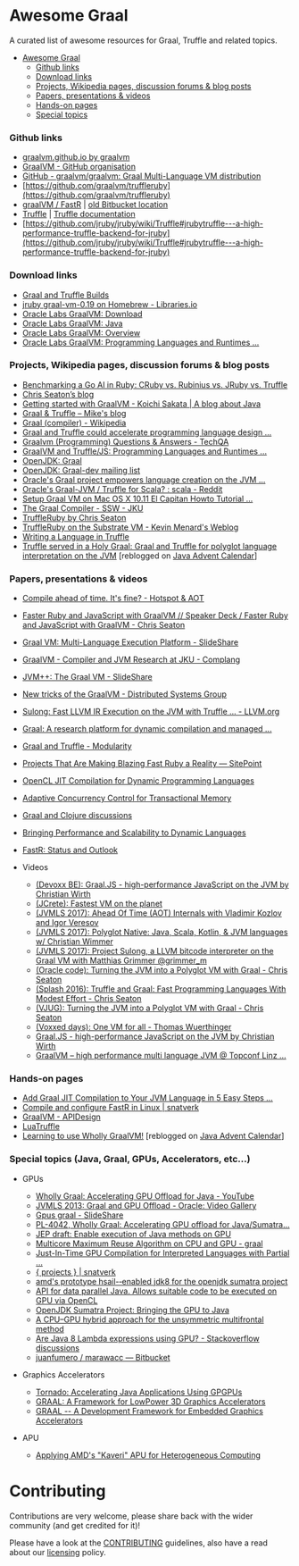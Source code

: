 # Awesome Graal

A curated list of awesome resources for Graal, Truffle and related topics.

- [Awesome Graal](#awesome-graal)
  - [Github links](#github-links)
  - [Download links](#download-links)
  - [Projects, Wikipedia pages, discussion forums & blog posts](#projects-wikipedia-pages-discussion-forums--blog-posts)
  - [Papers, presentations & videos](#papers-presentations--videos)
  - [Hands-on pages](#hands-on-pages)
  - [Special topics](#special-topics-java-graal-gpus-accelerators-etc)

### Github links
- [graalvm.github.io by graalvm](https://graalvm.github.io/)
- [GraalVM - GitHub organisation](https://github.com/graalvm)
- [GitHub - graalvm/graalvm: Graal Multi-Language VM distribution](https://github.com/graalvm/graalvm)
- [https://github.com/graalvm/truffleruby](https://github.com/graalvm/truffleruby)
- [graalVM / FastR](https://github.com/graalvm/fastr) | [old Bitbucket location](https://www.google.co.uk/url?sa=t&rct=j&q=&esrc=s&source=web&cd=58&cad=rja&uact=8&ved=0ahUKEwiGo8b7hN_UAhUHIMAKHVegBko4MhAWCE4wBw&url=https%3A%2F%2Fbitbucket.org%2Fallr%2Ffastr%2Fwiki%2FHome&usg=AFQjCNGjakALFNgGvJ3loCrnM4lyE2VoRA)
- [Truffle](https://github.com/graalvm/graal/blob/master/truffle/) | [Truffle documentation](http://graalvm.github.io/graal/truffle/javadoc/com/oracle/truffle/tutorial/package-summary.html)
- [https://github.com/jruby/jruby/wiki/Truffle#jrubytruffle---a-high-performance-truffle-backend-for-jruby](https://github.com/jruby/jruby/wiki/Truffle#jrubytruffle---a-high-performance-truffle-backend-for-jruby)

### Download links
- [Graal and Truffle Builds](http://lafo.ssw.uni-linz.ac.at/builds/)
- [jruby graal-vm-0.19 on Homebrew - Libraries.io](https://libraries.io/homebrew/jruby/graal-vm-0.19)
- [Oracle Labs GraalVM: Download](http://www.oracle.com/technetwork/oracle-labs/program-languages/downloads/index.html)
- [Oracle Labs GraalVM: Java](http://www.oracle.com/technetwork/oracle-labs/program-languages/java/index.html)
- [Oracle Labs GraalVM: Overview](http://www.oracle.com/technetwork/oracle-labs/program-languages/overview/index.html)
- [Oracle Labs GraalVM: Programming Languages and Runtimes ...](http://www.oracle.com/technetwork/oracle-labs/program-languages/overview/index.html)

### Projects, Wikipedia pages, discussion forums & blog posts
- [Benchmarking a Go AI in Ruby: CRuby vs. Rubinius vs. JRuby vs. Truffle](https://pragtob.wordpress.com/2017/01/24/benchmarking-a-go-ai-in-ruby-cruby-vs-rubinius-vs-jruby-vs-truffle-a-year-later/)
- [Chris Seaton’s blog](http://chrisseaton.com/)
- [Getting started with GraalVM - Koichi Sakata | A blog about Java](http://jyukutyo.hatenablog.jp/entry/2017/05/26/135438)
- [Graal & Truffle – Mike's blog](https://blog.plan99.net/graal-truffle-134d8f28fb69)
- [Graal (compiler) - Wikipedia](https://en.wikipedia.org/wiki/Graal_(compiler))
- [Graal and Truffle could accelerate programming language design ...](http://cesquivias.github.io/tags/truffle.html)
- [Graalvm (Programming) Questions & Answers - TechQA](http://techqa.info/programming/tag/graalvm)
- [GraalVM and Truffle/JS: Programming Languages and Runtimes ...](https://news.ycombinator.com/item?id=8380627)
- [OpenJDK: Graal](http://openjdk.java.net/projects/graal/)
- [OpenJDK: Graal-dev mailing list](http://mail.openjdk.java.net/mailman/listinfo/graal-dev)
- [Oracle's Graal project empowers language creation on the JVM ...](http://www.infoworld.com/article/2688340/application-development/oracles-graal-project-empowers-language-creation-on-the-jvm.html)
- [Oracle's Graal-JVM / Truffle for Scala? : scala - Reddit](https://www.reddit.com/r/scala/comments/3lshav/oracles_graaljvm_truffle_for_scala/)
- [Setup Graal VM on Mac OS X 10.11 El Capitan Howto Tutorial ...](http://www.mensch-und-maschine.de/2016/03/26/setup-graal-vm-on-mac-os-x-10-11-el-capitan-howto-tutorial-installation-prerequisites/)
- [The Graal Compiler - SSW - JKU](http://ssw.jku.at/Research/Projects/JVM/Graal.html)
- [TruffleRuby by Chris Seaton](http://chrisseaton.com/rubytruffle/)
- [TruffleRuby on the Substrate VM - Kevin Menard's Weblog](http://nirvdrum.com/2017/02/15/truffleruby-on-the-substrate-vm.html)
- [Writing a Language in Truffle ](http://cesquivias.github.io/tags/truffle.html)
- [Truffle served in a Holy Graal: Graal and Truffle for polyglot language interpretation on the JVM](https://neomatrix369.wordpress.com/2017/12/07/truffle-served-in-a-holy-graal-graal-and-truffle-for-polyglot-language-interpretation-on-the-jvm/) [reblogged on [Java Advent Calendar](https://www.javaadvent.com/2017/12/truffle-served-holy-graal-graal-truffle-polyglot-language-interpretation-jvm.html)]

### Papers, presentations & videos
- [Compile ahead of time. It's fine? - Hotspot & AOT](https://assets.contentful.com/oxjq45e8ilak/3VZgJf2jLWaQQGKaeSsecc/a015330e94f964d96df0b366321ec068/Dmitry_Chuyko_AOT.pdf)
- [Faster Ruby and JavaScript with GraalVM // Speaker Deck / Faster Ruby and JavaScript with GraalVM - Chris Seaton](https://speakerdeck.com/chrisseaton/faster-ruby-and-javascript-with-graalvm)
- [Graal VM: Multi-Language Execution Platform - SlideShare](https://www.slideshare.net/ThomasWuerthinger/jazoon2014-slides)
- [GraalVM - Compiler and JVM Research at JKU - Complang](https://www.complang.tuwien.ac.at/lehre/ubvo/jku.pdf)
- [JVM++: The Graal VM - SlideShare](https://www.slideshare.net/martintoshev/jvm-the-graal-vm)
- [New tricks of the GraalVM - Distributed Systems Group](http://ds.cs.ut.ee/courses/course-files/newTricksOfGraalVM.pdf)
- [Sulong: Fast LLVM IR Execution on the JVM with Truffle ... - LLVM.org](http://llvm.org/devmtg/2016-01/slides/Sulong.pdf)
- [Graal: A research platform for dynamic compilation and managed ...](http://cgo.org/cgo2015/event/graal-a-research-platform-for-dynamic-compilation-and-managed-languages/)
- [Graal and Truffle - Modularity](https://www.slideshare.net/ThomasWuerthinger/2014-0424-graal-modularity)
- [Projects That Are Making Blazing Fast Ruby a Reality — SitePoint](https://www.sitepoint.com/projects-that-are-making-blazing-fast-ruby-a-reality/)
- [OpenCL JIT Compilation for Dynamic Programming Languages](https://www.researchgate.net/publication/316923303_OpenCL_JIT_Compilation_for_Dynamic_Programming_Languages)
- [Adaptive Concurrency Control for Transactional Memory](http://www.dcs.gla.ac.uk/~jsinger/mmnet15/nisbet.pdf)
- [Graal and Clojure discussions](https://marc.info/?l=openjdk-graal-dev&m=139406384928500&w=2)
- [Bringing Performance and Scalability to Dynamic Languages](http://janvitek.org/events/PBD13/slides/MarioWolczko.pdf)
- [FastR: Status  and Outlook](http://www.huber.embl.de/dsc/slides/FastR_DSC.pdf)

- Videos
  - [(Devoxx BE): Graal.JS - high-performance JavaScript on the JVM by Christian Wirth](https://www.youtube.com/watch?v=OUo3BFMwQFo)
  - [(JCrete): Fastest VM on the planet](https://www.youtube.com/watch?v=yaWq20AFN9U)
  - [(JVMLS 2017): Ahead Of Time (AOT) Internals with Vladimir Kozlov and Igor Veresov](https://www.youtube.com/watch?v=yyDD_KRdQQU&list=PLX8CzqL3ArzXJ2EGftrmz4SzS6NRr6p2n&index=13)
  - [(JVMLS 2017): Polyglot Native: Java, Scala, Kotlin, & JVM languages w/ Christian Wimmer](https://www.youtube.com/watch?v=5BMHIeMXTqA&list=PLX8CzqL3ArzXJ2EGftrmz4SzS6NRr6p2n&index=5)
  - [(JVMLS 2017): Project Sulong, a LLVM bitcode interpreter on the Graal VM with Matthias Grimmer @grimmer_m](https://www.youtube.com/watch?v=n5DCg6M2MDM&list=PLX8CzqL3ArzXJ2EGftrmz4SzS6NRr6p2n&index=14)
  - [(Oracle code): Turning the JVM into a Polyglot VM with Graal - Chris Seaton](https://www.youtube.com/watch?v=oWX2tpIO4Yc)
  - [(Splash 2016): Truffle and Graal: Fast Programming Languages With Modest Effort - Chris Seaton](https://www.youtube.com/watch?v=qKZ3BJkXI0c)
  - [(VJUG): Turning the JVM into a Polyglot VM with Graal - Chris Seaton](https://www.youtube.com/watch?v=9oHpAhgkNAY)
  - [(Voxxed days): One VM for all - Thomas Wuerthinger](https://www.youtube.com/watch?v=mMmOntDWSgw)
  - [Graal.JS - high-performance JavaScript on the JVM by Christian Wirth](https://www.youtube.com/watch?v=OUo3BFMwQFo)
  - [GraalVM – high performance multi language JVM @ Topconf Linz …](https://www.youtube.com/watch?v=9ACoOig_vSk)

### Hands-on pages
- [Add Graal JIT Compilation to Your JVM Language in 5 Easy Steps ...](http://stefan-marr.de/2015/12/add-graal-jit-compilation-to-your-jvm-language-in-5-easy-steps-step-5/)
- [Compile and configure FastR in Linux | snatverk](http://snatverk.blogspot.com/2016/05/compile-and-configure-fastr-in-linux.html)
- [GraalVM - APIDesign](http://wiki.apidesign.org/wiki/GraalVM)
- [LuaTruffle](http://www.luatruffle.org/)
- [Learning to use Wholly GraalVM!](https://neomatrix369.wordpress.com/2017/12/12/learning-to-use-wholly-graalvm/) [reblogged on [Java Advent Calendar](https://www.javaadvent.com/2017/12/learning-use-wholly-graalvm.html)]

### Special topics (Java, Graal, GPUs, Accelerators, etc...)

- GPUs
   - [Wholly Graal: Accelerating GPU Offload for Java - YouTube](https://www.youtube.com/watch?v=uxDd5KfYdJU)
   - [JVMLS 2013: Graal and GPU Offload - Oracle: Video Gallery](https://video.oracle.com/detail/videos/featured-videos/video/2623576344001)
   - [Gpus graal - SlideShare](https://www.slideshare.net/jjfumero/gpus-graal)
   - [PL-4042, Wholly Graal: Accelerating GPU offload for Java/Sumatra...](https://www.slideshare.net/DevCentralAMD/pl4042-vasanthvenkatachalam)
   - [JEP draft: Enable execution of Java methods on GPU](http://openjdk.java.net/jeps/8047074)
   - [Multicore Maximum Reuse Algorithm on CPU and GPU - graal](http://graal.ens-lyon.fr/~mjacquel/mmre_cpu_gpu.html)
   - [Just-In-Time GPU Compilation for Interpreted Languages with Partial ...](http://www.research.ed.ac.uk/portal/files/33009999/vee.pdf)
   - [{ projects } | snatverk](http://snatverk.blogspot.com/p/projects.html)
   - [amd's prototype hsail-‐enabled jdk8 for the openjdk sumatra project](http://developer.amd.com/apu/wp-content/uploads/sites/3/.../HSA-4024_Eric_Caspole.pdf)
   - [API for data parallel Java. Allows suitable code to be executed on GPU via OpenCL](https://code.google.com/archive/p/aparapi/)
  - [OpenJDK Sumatra Project: Bringing the GPU to Java](https://www.youtube.com/watch?v=4ShyMMqjIJI)
  - [A CPU–GPU hybrid approach for the unsymmetric multifrontal method](http://www.sciencedirect.com/science/article/pii/S0167819111001293)
  - [Are Java 8 Lambda expressions using GPU? - Stackoverflow discussions](https://stackoverflow.com/questions/30555694/are-java-8-lambda-expressions-using-gpu)
  - [juanfumero / marawacc — Bitbucket](https://bitbucket.org/juanfumero/marawacc)

- Graphics Accelerators
  - [Tornado: Accelerating Java Applications Using GPGPUs](http://on-demand.gputechconf.com/gtc/2016/posters/GTC_2016_Programming_Language_PL_01_P6341_WEB.pdf)
  - [GRAAL: A Framework for LowPower 3D Graphics Accelerators](https://repository.tudelft.nl/islandora/object/uuid:e875b571-129e-4304-ba04-223bd73b2cc3/datastream/OBJ)
  - [GRAAL -- A Development Framework for Embedded Graphics Accelerators](http://dl.acm.org/citation.cfm?id=969105)

- APU
  - [Applying AMD's "Kaveri" APU for Heterogeneous Computing](https://www.hotchips.org/wp-content/uploads/hc_archives/hc26/HC26-11-day1-epub/HC26.11-2-Mobile-Processors-epub/HC26.11.220-Bouvier-Kaveri-AMD-Final.pdf)

# Contributing

Contributions are very welcome, please share back with the wider community (and get credited for it)!

Please have a look at the [CONTRIBUTING](https://github.com/neomatrix369/awesome-graal/blob/master/CONTRIBUTING.md) guidelines, also have a read about our [licensing](https://github.com/neomatrix369/awesome-graal/blob/master/LICENSE.md) policy.